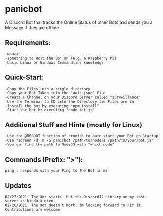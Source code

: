 # panicbot
A Discord Bot that tracks the Online Status of other Bots and sends you a Message if they are offline

## Requirements:
```
-NodeJS
-something to Host the Bot on (e.g. a Raspberry Pi)
-basic Linux or Windows Commandline knowledge
```

## Quick-Start:
```
-Copy the Files into a single directory
-Copy your Bot-Token into the "auth.json" File
-Create a Channel on your Discord Server called "surveillance"
-Use the Terminal to CD into the Directory the Files are in
-Install the bot by executing "npm install"
-Start the bot by executing "node bot.js"
```

## Additional Stuff and Hints (mostly for Linux)
```
-Use the @REBOOT function of crontab to auto-start your Bot on Startup
-Use "screen -d -m -S panicbot /path/to/nodejs /path/to/your/bot.js"
-You can find the path to NodeJS with "which node"
```

## Commands (Prefix: ">"):
```
ping : responds with your Ping to the Bot in ms
```

## Updates
```
02/27/2021: The Bot starts, but the DiscordJS Library on my test-server is kinda broken.
02/26/2021: The Bot doesn't Work, im looking forward to Fix it. Contributions are welcome.
```
